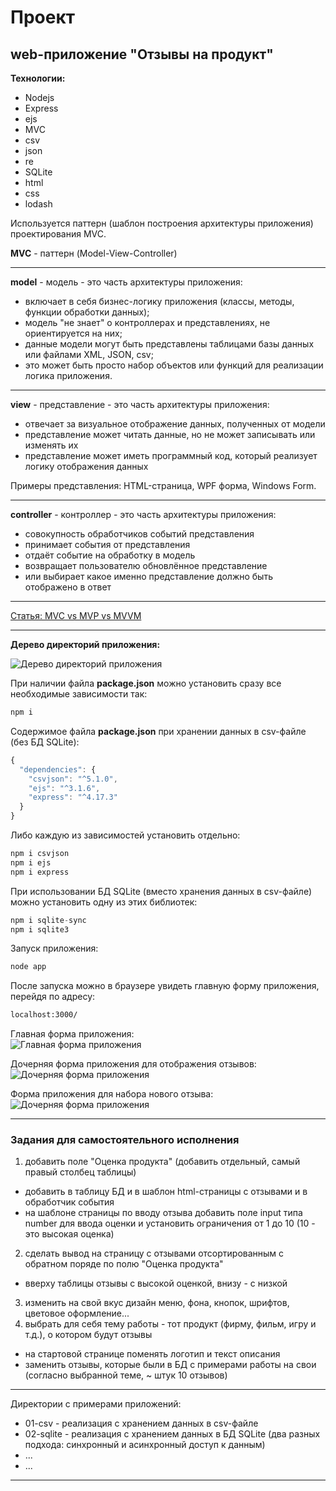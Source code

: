 # Проект

## web-приложение "Отзывы на продукт"

**Технологии:**  

- Nodejs
- Express
- ejs
- MVC
- csv
- json
- re
- SQLite
- html
- css
- lodash  

Используется паттерн (шаблон построения архитектуры приложения) проектирования MVC.  

**MVC** - паттерн (Model-View-Controller)  

---  

**model** - модель - это часть архитектуры приложения:  

- включает в себя бизнес-логику приложения (классы, методы, функции обработки данных);  
- модель "не знает" о контроллерах и представлениях, не ориентируется на них;  
- данные модели могут быть представлены таблицами базы данных или файлами XML, JSON, csv;  
- это может быть просто набор объектов или функций для реализации логика приложения.  

---  

**view** - представление - это часть архитектуры приложения:

- отвечает за визуальное отображение данных, полученных от модели  
- представление может читать данные, но не может записывать или изменять их  
- представление может иметь программный код, который реализует логику отображения данных  

Примеры представления: HTML-страница, WPF форма, Windows Form.  

---  

**controller** - контроллер - это часть архитектуры приложения:  
- совокупность обработчиков событий представления  
- принимает события от представления  
- отдаёт событие на обработку в модель  
- возвращает пользователю обновлённое представление  
- или выбирает какое именно представление должно быть отображено в ответ  

---  

[Статья: MVC vs MVP vs MVVM](https://habr.com/ru/post/215605/)

---  

**Дерево директорий приложения:**  

![Дерево директорий приложения](readme/app_tree.png)

При наличии файла **package.json** можно установить сразу все необходимые зависимости так:  

```txt
npm i
```

Содержимое файла **package.json** при хранении данных в csv-файле (без БД SQLite):

```js
{
  "dependencies": {
    "csvjson": "^5.1.0",
    "ejs": "^3.1.6",
    "express": "^4.17.3"
  }
}
```

Либо каждую из зависимостей установить отдельно:  

```js
npm i csvjson
npm i ejs
npm i express
```

При использовании БД SQLite (вместо хранения данных в csv-файле) можно установить одну из этих библиотек:  

```js
npm i sqlite-sync
npm i sqlite3
```

Запуск приложения:  

```js
node app
```

После запуска можно в браузере увидеть главную форму приложения, перейдя по адресу:  

```txt
localhost:3000/
```

Главная форма приложения:  
![Главная форма приложения](readme/intro.png)  

Дочерняя форма приложения для отображения отзывов:  
![Дочерняя форма приложения](readme/feeds.png)  

Форма приложения для набора нового отзыва:  
![Дочерняя форма приложения](readme/new_feed.png)  

---  

### Задания для самостоятельного исполнения  

1) добавить поле "Оценка продукта" (добавить отдельный, самый правый столбец таблицы)  
- добавить в таблицу БД и в шаблон html-страницы с отзывами и в обработчик события  
- на шаблоне страницы по вводу отзыва добавить поле input типа number для ввода оценки и установить ограничения от 1 до 10 (10 - это высокая оценка)  
2) сделать вывод на страницу с отзывами отсортированным с обратном поряде по полю "Оценка продукта"  
- вверху таблицы отзывы с высокой оценкой, внизу - с низкой  
3) изменить на свой вкус дизайн меню, фона, кнопок, шрифтов, цветовое оформление...  
4) выбрать для себя тему работы - тот продукт (фирму, фильм, игру и т.д.), о котором будут отзывы  
- на стартовой странице поменять логотип и текст описания  
- заменить отзывы, которые были в БД с примерами работы на свои (согласно выбранной теме, ~ штук 10 отзывов)  

---  

Директории с примерами приложений:  

- 01-csv - реализация с хранением данных в csv-файле  
- 02-sqlite - реализация с хранением данных в БД SQLite (два разных подхода: синхронный и асинхронный доступ к данным)  
- ...  
- ...  

---  
